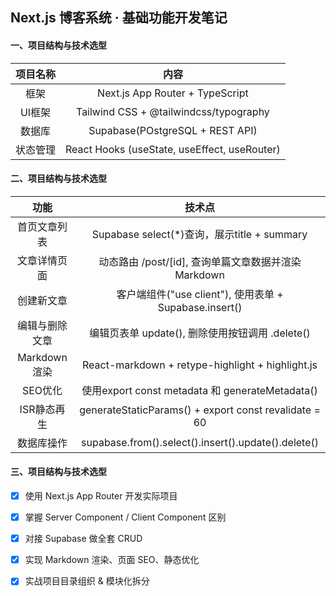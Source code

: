 ## Next.js 博客系统 · 基础功能开发笔记





#### 一、项目结构与技术选型

| 项目名称 |                     内容                     |
| :------: | :------------------------------------------: |
|   框架   |       Next.js App Router + TypeScript        |
|  UI框架  |    Tailwind CSS + @tailwindcss/typography    |
|  数据库  |       Supabase(POstgreSQL + REST API)        |
| 状态管理 | React Hooks (useState, useEffect, useRouter) |



#### 二、项目结构与技术选型

|      功能      |                         技术点                         |
| :------------: | :----------------------------------------------------: |
|  首页文章列表  |      Supabase select(*)查询，展示title + summary       |
|  文章详情页面  |  动态路由 /post/[id], 查询单篇文章数据并渲染Markdown   |
|   创建新文章   | 客户端组件("use client"), 使用表单 + Supabase.insert() |
| 编辑与删除文章 |    编辑页表单 update(), 删除使用按钮调用 .delete()     |
|  Markdown渲染  |    React-markdown + retype-highlight + highlight.js    |
|    SEO优化     |    使用export const metadata 和 generateMetadata()     |
|  ISR静态再生   | generateStaticParams() + export const revalidate = 60  |
|   数据库操作   |  supabase.from().select().insert().update().delete()   |



#### 三、项目结构与技术选型

- [x]  使用 Next.js App Router 开发实际项目
- [x]  掌握 Server Component / Client Component 区别
- [x]  对接 Supabase 做全套 CRUD
- [x]  实现 Markdown 渲染、页面 SEO、静态优化
- [x]  实战项目目录组织 & 模块化拆分





